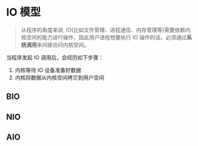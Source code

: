 # IO 模型

> 从程序的角度来讲, IO(比如文件管理、进程通信、内存管理等)需要依赖内核空间的能力进行操作，因此用户进程想要执行 IO 操作的话，必须通过**系统调用**来间接访问内核空间。

当程序发起 IO 调用后，会经历如下步骤：

1. 内核等待 IO 设备准备好数据
2. 内核将数据从内核空间拷贝到用户空间

## BIO

## NIO

## AIO
